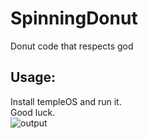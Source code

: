 # SpinningDonut
Donut code that respects god
## Usage:
Install templeOS and run it.
<br>
Good luck.
<br>
![output](https://user-images.githubusercontent.com/46300167/206304169-f15cd658-7cdf-4a56-931c-9e0943c43f28.gif)
